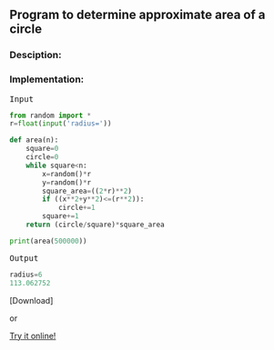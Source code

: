 <script type="text/javascript" src="https://cdnjs.cloudflare.com/ajax/libs/mathjax/2.7.0/MathJax.js?config=TeX-AMS_CHTML"></script>


## Program to determine approximate area of a circle


### Desciption:


### Implementation:

<kbd>Input</kbd>

```python
from random import *
r=float(input('radius='))

def area(n):
	square=0
	circle=0
	while square<n:
		x=random()*r
		y=random()*r
		square_area=((2*r)**2)
		if ((x**2+y**2)<=(r**2)):
			circle+=1
		square+=1
	return (circle/square)*square_area

print(area(500000))
```

<kbd>Output</kbd>

```python
radius=6
113.062752
```


[Download]

or

[Try it online!](https://tio.run/##VU9BDoIwEDzTV/TGbjmIGD0Y@hbTQBuaQMGlRHg9ttQY3cvs7ExmstPmu9Fd9t3QOHBSrg1gh2kkzwUjafpRebBuWjzkpFq7zDJHZKzVhivSChzeWTY/l0BkybLGUtMf26uzveZJqV0wZatMBYCCAt3@aXI@YqgEqAShEBUGwRoOsAZSbPFSS6CIsTf79BXy/E04dtJ@IcchyaekoPjpYGwi6zwcT1zLOIj7fnsD "Python 3 – Try It Online")
